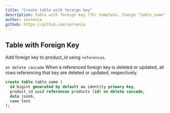 ```yaml
---
title: "Create table with foreign key"
description: Table with foreign key (fk) template. Change "table_name" to the name you prefer.
author: zernonia
github: https://github.com/zernonia
---
```


## Table with Foreign Key

Add foreign key to product_id using `references`.

`on delete cascade` When a referenced foreign key is deleted or updated, all rows referencing that key are deleted or updated, respectively.

```sql
create table table_name (
  id bigint generated by default as identity primary key,
  product_id uuid references products (id) on delete cascade,
  data jsonb,
  name text
);
```
